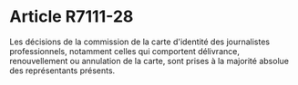 # Article R7111-28

  
Les décisions de la commission de la carte d'identité des journalistes professionnels, notamment celles qui comportent délivrance, renouvellement ou annulation de la carte, sont prises à la majorité absolue des représentants présents.